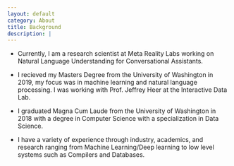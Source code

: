 ```yaml
---
layout: default
category: About
title: Background
description: |
---
```


* Currently, I am a research scientist at Meta Reality Labs working on Natural Language Understanding for Conversational Assistants.

* I recieved my Masters Degree from the University of Washington in 2019, my focus was in machine learning and natural language processing. I was working with Prof. Jeffrey Heer at the Interactive Data Lab.

* I graduated Magna Cum Laude from the University of Washington in 2018 with a degree in Computer Science with a specialization in Data Science.

* I have a variety of experience through industry, academics, and research ranging from Machine Learning/Deep learning to low level systems such as Compilers and Databases.
